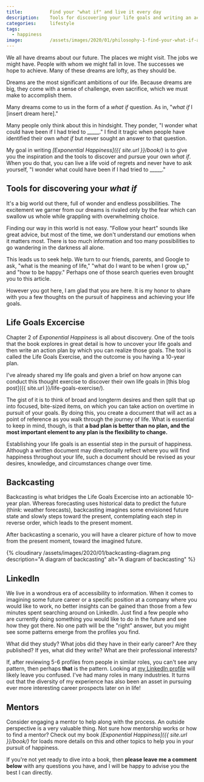 ```yaml
---
title:			Find your "what if" and live it every day
description:	Tools for discovering your life goals and writing an actionable plan for pursuing them.
categories:		lifestyle
tags:
  - happiness
image:			/assets/images/2020/01/philosophy-1-find-your-what-if-and-live-it-every-day.png
---
```



We all have dreams about our future. The places we might visit. The jobs we might have. People with whom we might fall in love. The successes we hope to achieve. Many of these dreams are lofty, as they should be. 

Dreams are the most significant ambitions of our life. Because dreams are big, they come with a sense of challenge, even sacrifice, which we must make to accomplish them.

Many dreams come to us in the form of a *what if* question. As in, "*what if* I [insert dream here]." 

Many people only think about this in hindsight. They ponder, "I wonder what could have been if I had tried to _____." I find it tragic when people have identified their own *what if* but never sought an answer to that question.

My goal in writing *[Exponential Happiness]({{ site.url }}/book/)* is to give you the inspiration and the tools to discover and pursue your own *what if*. When you do that, you can live a life void of regrets and never have to ask yourself, "I wonder what could have been if I had tried to _____."

## Tools for discovering your *what if*

It's a big world out there, full of wonder and endless possibilities. The excitement we garner from our dreams is rivaled only by the fear which can swallow us whole while grappling with overwhelming choice. 

Finding our way in this world is not easy. "Follow your heart" sounds like great advice, but most of the time, we don't understand our emotions when it matters most. There is too much information and too many possibilities to go wandering in the darkness all alone. 

This leads us to seek help. We turn to our friends, parents, and Google to ask, "what is the meaning of life," "what do I want to be when I grow up," and "how to be happy." Perhaps one of those search queries even brought you to this article. 

However you got here, I am glad that you are here. It is my honor to share with you a few thoughts on the pursuit of happiness and achieving your life goals. 

## Life Goals Excercise

Chapter 2 of *Exponential Happiness* is all about discovery. One of the tools that the book explores in great detail is how to uncover your life goals and then write an action plan by which you can realize those goals. The tool is called the Life Goals Exercise, and the outcome is you having a 10-year plan. 

I've already shared my life goals and given a brief on how anyone can conduct this thought exercise to discover their own life goals in [this blog post]({{ site.url }}/life-goals-exercise/).

The gist of it is to think of broad and longterm desires and then split that up into focused, bite-sized items, on which you can take action on overtime in pursuit of your goals. By doing this, you create a document that will act as a point of reference as you walk through the journey of life. What is essential to keep in mind, though, is that **a bad plan is better than no plan, and the most important element to any plan is the flexibility to change.**

Establishing your life goals is an essential step in the pursuit of happiness. Although a written document may directionally reflect where you will find happiness throughout your life, such a document should be revised as your desires, knowledge, and circumstances change over time. 

## Backcasting

Backcasting is what bridges the Life Goals Excercise into an actionable 10-year plan. Whereas forecasting uses historical data to predict the future (think: weather forecasts), backcasting imagines some envisioned future state and slowly steps toward the present, contemplating each step in reverse order, which leads to the present moment. 

After backcasting a scenario, you will have a clearer picture of how to move from the present moment, toward the imagined future. 

{% cloudinary /assets/images/2020/01/backcasting-diagram.png description="A diagram of backcasting" alt="A diagram of backcasting" %}

## LinkedIn 

We live in a wondrous era of accessibility to information. When it comes to imagining some future career or a specific position at a company where you would like to work, no better insights can be gained than those from a few minutes spent searching around on LinkedIn. Just find a few people who are currently doing something you would like to do in the future and see how they got there. No one path will be the "right" answer, but you might see some patterns emerge from the profiles you find. 

What did they study? What jobs did they have in their early career? Are they published? If yes, what did they write? What are their professional interests? 

If, after reviewing 5-6 profiles from people in similar roles, you can't see any pattern, then perhaps **that** is the pattern. Looking at [my LinkedIn profile](https://www.linkedin.com/in/judsonlmoore/) will likely leave you confused. I've had many roles in many industries. It turns out that the diversity of my experience has also been an asset in pursuing ever more interesting career prospects later on in life!

## Mentors

Consider engaging a mentor to help along with the process. An outside perspective is a very valuable thing. Not sure how mentorship works or how to find a mentor? Check out my book *[Exponential Happiness]({{ site.url }}/book/)* for loads more details on this and other topics to help you in your pursuit of happiness.

If you're not yet ready to dive into a book, then **please leave me a comment below** with any questions you have, and I will be happy to advise you the best I can directly.